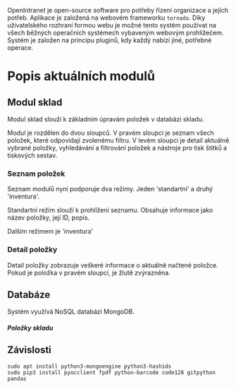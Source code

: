 OpenIntranet je open-source software pro potřeby řízení organizace a jejích potřeb. Aplikace je založená na webovém frameworku `tornado`. Díky uživatelského rozhraní formou webu je možné tento systém používat na všech běžných operačních systémech vybaveným webovým prohlížečem. Systém je založen na principu pluginů, kdy každý nabízí jiné, potřebné operace.

# Popis aktuálních modulů

## Modul sklad

Modul sklad slouží k základním úpravám položek v databázi skladu.

Modul je rozdělen do dvou sloupců. V pravém sloupci je seznam všech položek, které odpovídají zvolenému filtru. V levém sloupci je detail aktuálně vybrané položky, vyhledávání a filtrování položek a nástroje pro tisk štítků a tiskových sestav.

### Seznam položek

Seznam modulů nyní podporuje dva režimy. Jeden 'standartní' a druhý 'inventura'.

Standartní režim slouží k prohlížení seznamu. Obsahuje informace jako název položky, její ID, popis.

Dalším režimem je 'inventura'


### Detail položky

Detail položky zobrazuje veškeré informace o aktuálně načtené položce. Pokud je položka v pravém sloupci, je žlutě zvýrazněna.















## Databáze
Systém využívá NoSQL databázi MongoDB.


##### Položky skladu




## Závislosti
```
sudo apt install python3-mongoengine python3-hashids
sudo pip3 install pyocclient fpdf python-barcode code128 gitpython pandas
```

